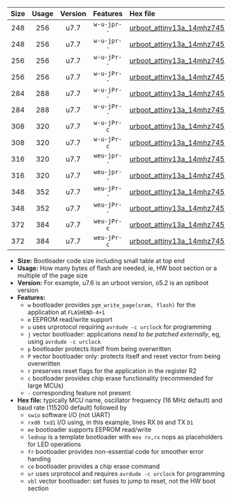 |Size|Usage|Version|Features|Hex file|
|:-:|:-:|:-:|:-:|:--|
|248|256|u7.7|`w-u-jpr--`|[urboot_attiny13a_14mhz7456_115200bps_swio_rxb0_txb1_lednop_ur_vbl.hex](https://raw.githubusercontent.com/stefanrueger/urboot.hex/main/mcus/attiny13a/fcpu_14mhz7456/115200_bps/urboot_attiny13a_14mhz7456_115200bps_swio_rxb0_txb1_lednop_ur_vbl.hex)|
|248|256|u7.7|`w-u-jpr--`|[urboot_attiny13a_14mhz7456_115200bps_swio_rxb1_txb0_lednop_ur_vbl.hex](https://raw.githubusercontent.com/stefanrueger/urboot.hex/main/mcus/attiny13a/fcpu_14mhz7456/115200_bps/urboot_attiny13a_14mhz7456_115200bps_swio_rxb1_txb0_lednop_ur_vbl.hex)|
|256|256|u7.7|`w-u-jPr--`|[urboot_attiny13a_14mhz7456_115200bps_swio_rxb0_txb1_ur_vbl.hex](https://raw.githubusercontent.com/stefanrueger/urboot.hex/main/mcus/attiny13a/fcpu_14mhz7456/115200_bps/urboot_attiny13a_14mhz7456_115200bps_swio_rxb0_txb1_ur_vbl.hex)|
|256|256|u7.7|`w-u-jPr--`|[urboot_attiny13a_14mhz7456_115200bps_swio_rxb1_txb0_ur_vbl.hex](https://raw.githubusercontent.com/stefanrueger/urboot.hex/main/mcus/attiny13a/fcpu_14mhz7456/115200_bps/urboot_attiny13a_14mhz7456_115200bps_swio_rxb1_txb0_ur_vbl.hex)|
|284|288|u7.7|`w-u-jPr--`|[urboot_attiny13a_14mhz7456_115200bps_swio_rxb0_txb1_lednop_fr_ur_vbl.hex](https://raw.githubusercontent.com/stefanrueger/urboot.hex/main/mcus/attiny13a/fcpu_14mhz7456/115200_bps/urboot_attiny13a_14mhz7456_115200bps_swio_rxb0_txb1_lednop_fr_ur_vbl.hex)|
|284|288|u7.7|`w-u-jPr--`|[urboot_attiny13a_14mhz7456_115200bps_swio_rxb1_txb0_lednop_fr_ur_vbl.hex](https://raw.githubusercontent.com/stefanrueger/urboot.hex/main/mcus/attiny13a/fcpu_14mhz7456/115200_bps/urboot_attiny13a_14mhz7456_115200bps_swio_rxb1_txb0_lednop_fr_ur_vbl.hex)|
|308|320|u7.7|`w-u-jPr-c`|[urboot_attiny13a_14mhz7456_115200bps_swio_rxb0_txb1_lednop_fr_ce_ur_vbl.hex](https://raw.githubusercontent.com/stefanrueger/urboot.hex/main/mcus/attiny13a/fcpu_14mhz7456/115200_bps/urboot_attiny13a_14mhz7456_115200bps_swio_rxb0_txb1_lednop_fr_ce_ur_vbl.hex)|
|308|320|u7.7|`w-u-jPr-c`|[urboot_attiny13a_14mhz7456_115200bps_swio_rxb1_txb0_lednop_fr_ce_ur_vbl.hex](https://raw.githubusercontent.com/stefanrueger/urboot.hex/main/mcus/attiny13a/fcpu_14mhz7456/115200_bps/urboot_attiny13a_14mhz7456_115200bps_swio_rxb1_txb0_lednop_fr_ce_ur_vbl.hex)|
|316|320|u7.7|`weu-jpr--`|[urboot_attiny13a_14mhz7456_115200bps_swio_rxb0_txb1_ee_lednop_ur_vbl.hex](https://raw.githubusercontent.com/stefanrueger/urboot.hex/main/mcus/attiny13a/fcpu_14mhz7456/115200_bps/urboot_attiny13a_14mhz7456_115200bps_swio_rxb0_txb1_ee_lednop_ur_vbl.hex)|
|316|320|u7.7|`weu-jpr--`|[urboot_attiny13a_14mhz7456_115200bps_swio_rxb1_txb0_ee_lednop_ur_vbl.hex](https://raw.githubusercontent.com/stefanrueger/urboot.hex/main/mcus/attiny13a/fcpu_14mhz7456/115200_bps/urboot_attiny13a_14mhz7456_115200bps_swio_rxb1_txb0_ee_lednop_ur_vbl.hex)|
|348|352|u7.7|`weu-jPr--`|[urboot_attiny13a_14mhz7456_115200bps_swio_rxb0_txb1_ee_lednop_fr_ur_vbl.hex](https://raw.githubusercontent.com/stefanrueger/urboot.hex/main/mcus/attiny13a/fcpu_14mhz7456/115200_bps/urboot_attiny13a_14mhz7456_115200bps_swio_rxb0_txb1_ee_lednop_fr_ur_vbl.hex)|
|348|352|u7.7|`weu-jPr--`|[urboot_attiny13a_14mhz7456_115200bps_swio_rxb1_txb0_ee_lednop_fr_ur_vbl.hex](https://raw.githubusercontent.com/stefanrueger/urboot.hex/main/mcus/attiny13a/fcpu_14mhz7456/115200_bps/urboot_attiny13a_14mhz7456_115200bps_swio_rxb1_txb0_ee_lednop_fr_ur_vbl.hex)|
|372|384|u7.7|`weu-jPr-c`|[urboot_attiny13a_14mhz7456_115200bps_swio_rxb0_txb1_ee_lednop_fr_ce_ur_vbl.hex](https://raw.githubusercontent.com/stefanrueger/urboot.hex/main/mcus/attiny13a/fcpu_14mhz7456/115200_bps/urboot_attiny13a_14mhz7456_115200bps_swio_rxb0_txb1_ee_lednop_fr_ce_ur_vbl.hex)|
|372|384|u7.7|`weu-jPr-c`|[urboot_attiny13a_14mhz7456_115200bps_swio_rxb1_txb0_ee_lednop_fr_ce_ur_vbl.hex](https://raw.githubusercontent.com/stefanrueger/urboot.hex/main/mcus/attiny13a/fcpu_14mhz7456/115200_bps/urboot_attiny13a_14mhz7456_115200bps_swio_rxb1_txb0_ee_lednop_fr_ce_ur_vbl.hex)|

- **Size:** Bootloader code size including small table at top end
- **Usage:** How many bytes of flash are needed, ie, HW boot section or a multiple of the page size
- **Version:** For example, u7.6 is an urboot version, o5.2 is an optiboot version
- **Features:**
  + `w` bootloader provides `pgm_write_page(sram, flash)` for the application at `FLASHEND-4+1`
  + `e` EEPROM read/write support
  + `u` uses urprotocol requiring `avrdude -c urclock` for programming
  + `j` vector bootloader: applications *need to be patched externally*, eg, using `avrdude -c urclock`
  + `p` bootloader protects itself from being overwritten
  + `P` vector bootloader only: protects itself and reset vector from being overwritten
  + `r` preserves reset flags for the application in the register R2
  + `c` bootloader provides chip erase functionality (recommended for large MCUs)
  + `-` corresponding feature not present
- **Hex file:** typically MCU name, oscillator frequency (16 MHz default) and baud rate (115200 default) followed by
  + `swio` software I/O (not UART)
  + `rxd0 txd1` I/O using, in this example, lines RX `D0` and TX `D1`
  + `ee` bootloader supports EEPROM read/write
  + `lednop` is a template bootloader with `mov rx,rx` nops as placeholders for LED operations
  + `fr` bootloader provides non-essential code for smoother error handing
  + `ce` bootloader provides a chip erase command
  + `ur` uses urprotocol and requires `avrdude -c urclock` for programming
  + `vbl` vector bootloader: set fuses to jump to reset, not the HW boot section
